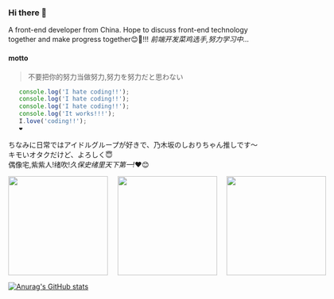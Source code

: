 ### Hi there 👋

<!--
**Panyue-genkiyo/Panyue-genkiyo** is a ✨ _special_ ✨ repository because its `README.md` (this file) appears on your GitHub profile.

Here are some ideas to get you started:

- 🔭 I’m currently working on ...
- 🌱 I’m currently learning ...
- 👯 I’m looking to collaborate on ...
- 🤔 I’m looking for help with ...
- 💬 Ask me about ...
- 📫 How to reach me: ...
- 😄 Pronouns: ...
- ⚡ Fun fact: ...
-->

A front-end developer from China. Hope to discuss front-end technology together and make progress together😊👋!!!
<em>前端开发菜鸡选手,努力学习中...</em>
<br/>
#### motto
> 不要把你的努力当做努力,努力を努力だと思わない

```javascript
   console.log('I hate coding!!');
   console.log('I hate coding!!');
   console.log('I hate coding!!');
   console.log('It works!!!');
   I.love('coding!!');
   ❤️
```
ちなみに日常ではアイドルグループが好きで、乃木坂のしおりちゃん推しです〜キモいオタクだけど、よろしく😇<br/>
偶像宅,紫紫人!绪吹!<em>久保史绪里天下第一!</em>❤😊
<div style="display:flex">
   <img src="http://p6.toutiaoimg.com/large/pgc-image/2ffd51eb70e246b79509d78cbfa5a0a8?from=detail&index=7"  height="200"/>
   &nbsp;&nbsp;&nbsp;&nbsp;&nbsp;
   <img src="https://i.pinimg.com/564x/59/86/a0/5986a03f1ab35b3684dc1e7cc7091cd5.jpg" height="200"/>
   &nbsp;&nbsp;&nbsp;&nbsp;&nbsp;
   <img src="https://i.pinimg.com/564x/fc/78/4b/fc784b5349ded35d28ccc23061c63a96.jpg" height="200"/>
</div>

[![Anurag's GitHub stats](https://github-readme-stats.vercel.app/api?username=Panyue-genkiyo&theme=radical)](https://github.com/anuraghazra/github-readme-stats)

